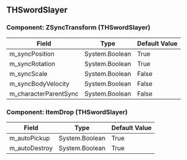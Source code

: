 ## THSwordSlayer

### Component: ZSyncTransform (THSwordSlayer)

|Field|Type|Default Value|
|-----|----|-------------|
|m_syncPosition|System.Boolean|True|
|m_syncRotation|System.Boolean|True|
|m_syncScale|System.Boolean|False|
|m_syncBodyVelocity|System.Boolean|False|
|m_characterParentSync|System.Boolean|False|

### Component: ItemDrop (THSwordSlayer)

|Field|Type|Default Value|
|-----|----|-------------|
|m_autoPickup|System.Boolean|True|
|m_autoDestroy|System.Boolean|True|

